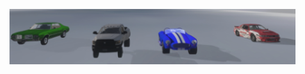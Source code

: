![Screenshot](https://github.com/jackrabbit72380/Ho4kmmm/blob/master/common/H3EK/tags/rxk1ng/objects/vehicles/preview.jpg)
